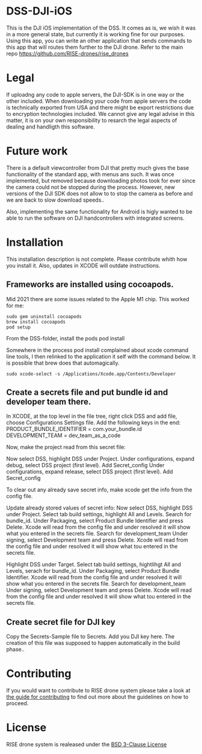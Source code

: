 # DSS-DJI-iOS
This is the DJI iOS implementation of the DSS. It comes as is, we wish it was in a more general state, but currently it is working fine for our purposes.
Using this app, you can write an other application that sends commands to this app that will routes them further to the DJI drone. Refer to the main repo https://github.com/RISE-drones/rise_drones

# Legal
If uploadng any code to apple servers, the DJI-SDK is in one way or the other included. When downloading your code from apple servers the code is technically exported from USA and there might be export restrictions due to encryption technologies included. We cannot give any legal advise in this matter, it is on your own responsibility to resarch the legal aspects of dealing and handligth this software.


# Future work
There is a default viewcontroller from DJI that pretty much gives the base functionality of the standard app, with menus ans such. It was once implemented, but removed because downloading photos took for ever since the camera could not be stopped during the process. However, new versions of the DJI SDK does not allow to to stop the camera as before and we are back to slow download speeds..

Also, implementing the same functionality for Android is higly wanted to be able to run the software on DJI handcontrollers with integrated screens.

# Installation
This installation description is not complete. Please contribute whith how you install it. Also, updates in XCODE will outdate instructions.

## Frameworks are installed using cocoapods.
Mid 2021 there are some issues related to the Apple M1 chip. This worked for me:

    sudo gem uninstall cocoapods
    brew install cocoapods
    pod setup
From the DSS-folder, install the pods
    pod install

Somewhere in the process pod install complained about xcode command line tools, I then relinked to the application it self with the command below. It is possible that brew does that automagically.

    sudo xcode-select -s /Applications/Xcode.app/Contents/Developer

## Create a secrets file and put bundle id and developer team there.
In XCODE, at the top level in the file tree, right click DSS and add file, choose Configurations Settings file. Add the following keys in the end:
PRODUCT_BUNDLE_IDENTIFIER = com.your_bundle.id
DEVELOPMENT_TEAM = dev_team_as_a_code

Now, make the project read from this secret file:

Now select DSS, highlight DSS under Project.
Under configurations, expand debug, select DSS project (first level).
Add Secret_config
Under configurations, expand release, select DSS project (first level).
Add Secret_config

To clear out any already save secret info, make xcode get the info from the config file.

Update already stored values of secret info:
Now select DSS, highlight DSS under Project.
Select tab build settings, highlight All and Levels.
Search for bundle_id.
Under Packaging, select Product Bundle Identifier and press Delete. Xcode will read from the config file and under resolved it will show what you entered in the secrets file.
Search for development_team
Under signing, select Development team and press Delete. Xcode will read from the config file and under resolved it will show what tou entered in the secrets file.

Highlight DSS under Target.
Select tab build settings, hightlihgt All and Levels, serach for bundle_id.
Under Packaging, select Product Bundle Identifier. Xcode will read from the config file and under resolved it will show what you entered in the secrets file.
Search for development_team
Under signing, select Development team and press Delete. Xcode will read from the config file and under resolved it will show what tou entered in the secrets file.

## Create secret file for DJI key
Copy the Secrets-Sample file to Secrets. Add you DJI key here. The creation of this file was supposed to happen automatically in the build phase..

# Contributing
If you would want to contribute to RISE drone system please take a look at [the guide for contributing](contributing.md) to find out more about the guidelines on how to proceed.

# License
RISE drone system is realeased under the [BSD 3-Clause License](https://opensource.org/licenses/BSD-3-Clause)
